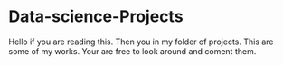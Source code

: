 # Data-science-Projects
Hello if you are reading this.
Then you in my folder of projects.
This are some of my works. 
Your are free to look around and coment them.
